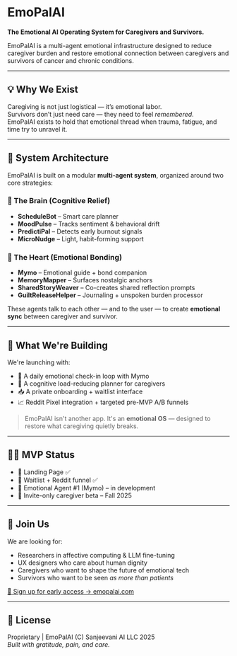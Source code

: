 # EmoPalAI

**The Emotional AI Operating System for Caregivers and Survivors.**

EmoPalAI is a multi-agent emotional infrastructure designed to reduce caregiver burden and restore emotional connection between caregivers and survivors of cancer and chronic conditions.

---

## 💡 Why We Exist

Caregiving is not just logistical — it’s emotional labor.  
Survivors don’t just need care — they need to feel *remembered*.  
EmoPalAI exists to hold that emotional thread when trauma, fatigue, and time try to unravel it.

---

## 🧠 System Architecture

EmoPalAI is built on a modular **multi-agent system**, organized around two core strategies:

### 🧠 The Brain (Cognitive Relief)
- **ScheduleBot** – Smart care planner
- **MoodPulse** – Tracks sentiment & behavioral drift
- **PredictiPal** – Detects early burnout signals
- **MicroNudge** – Light, habit-forming support

### 💓 The Heart (Emotional Bonding)
- **Mymo** – Emotional guide + bond companion
- **MemoryMapper** – Surfaces nostalgic anchors
- **SharedStoryWeaver** – Co-creates shared reflection prompts
- **GuiltReleaseHelper** – Journaling + unspoken burden processor

These agents talk to each other — and to the user — to create **emotional sync** between caregiver and survivor.

---

## 🚀 What We're Building

We're launching with:
- 🔁 A daily emotional check-in loop with Mymo
- 📆 A cognitive load-reducing planner for caregivers
- 📥 A private onboarding + waitlist interface
- 📈 Reddit Pixel integration + targeted pre-MVP A/B funnels

> EmoPalAI isn't another app. It's an **emotional OS** — designed to restore what caregiving quietly breaks.

---

## 👩‍🔬 MVP Status

- 🎨 Landing Page ✅
- 🔁 Waitlist + Reddit funnel ✅
- 🤖 Emotional Agent #1 (Mymo) – in development
- 🔐 Invite-only caregiver beta – Fall 2025

---

## 📣 Join Us

We are looking for:
- Researchers in affective computing & LLM fine-tuning
- UX designers who care about human dignity
- Caregivers who want to shape the future of emotional tech
- Survivors who want to be seen *as more than patients*

[💌 Sign up for early access → emopalai.com](https://emopalai.com)

---

## 🧬 License

Proprietary | EmoPalAI (C) Sanjeevani AI LLC 2025  
*Built with gratitude, pain, and care.*

